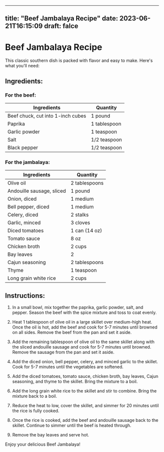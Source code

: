 
---
title: "Beef Jambalaya Recipe"
date: 2023-06-21T16:15:09
draft: falce
---

# Beef Jambalaya Recipe

This classic southern dish is packed with flavor and easy to make. Here's what you'll need:

## Ingredients:

### For the beef:
| Ingredients | Quantity |
| ----------- | -------- |
| Beef chuck, cut into 1-inch cubes | 1 pound |
| Paprika | 1 tablespoon |
| Garlic powder | 1 teaspoon |
| Salt | 1/2 teaspoon |
| Black pepper | 1/2 teaspoon |

### For the jambalaya:
| Ingredients | Quantity |
| ----------- | -------- |
| Olive oil | 2 tablespoons |
| Andouille sausage, sliced | 1 pound |
| Onion, diced | 1 medium |
| Bell pepper, diced | 1 medium |
| Celery, diced | 2 stalks |
| Garlic, minced | 3 cloves |
| Diced tomatoes | 1 can (14 oz) |
| Tomato sauce | 8 oz |
| Chicken broth | 2 cups |
| Bay leaves | 2 |
| Cajun seasoning | 2 tablespoons |
| Thyme | 1 teaspoon |
| Long grain white rice | 2 cups |

## Instructions:

1. In a small bowl, mix together the paprika, garlic powder, salt, and pepper. Season the beef with the spice mixture and toss to coat evenly.

2. Heat 1 tablespoon of olive oil in a large skillet over medium-high heat. Once the oil is hot, add the beef and cook for 5-7 minutes until browned on all sides. Remove the beef from the pan and set it aside.

3. Add the remaining tablespoon of olive oil to the same skillet along with the sliced andouille sausage and cook for 5-7 minutes until browned. Remove the sausage from the pan and set it aside.

4. Add the diced onion, bell pepper, celery, and minced garlic to the skillet. Cook for 5-7 minutes until the vegetables are softened.

5. Add the diced tomatoes, tomato sauce, chicken broth, bay leaves, Cajun seasoning, and thyme to the skillet. Bring the mixture to a boil.

6. Add the long grain white rice to the skillet and stir to combine. Bring the mixture back to a boil. 

7. Reduce the heat to low, cover the skillet, and simmer for 20 minutes until the rice is fully cooked.

8. Once the rice is cooked, add the beef and andouille sausage back to the skillet. Continue to simmer until the beef is heated through.

9. Remove the bay leaves and serve hot.

Enjoy your delicious Beef Jambalaya!
